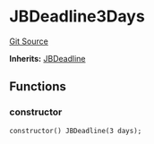 # JBDeadline3Days
[Git Source](https://github.com/Bananapus/nana-core/blob/2998dca2fbd2658e2c8791d6dc8348147d69e28e/src/periphery/JBDeadline3Days.sol)

**Inherits:**
[JBDeadline](/docs/v4/api/core/JBDeadline.sol/contract.JBDeadline.md)


## Functions
### constructor


```solidity
constructor() JBDeadline(3 days);
```

